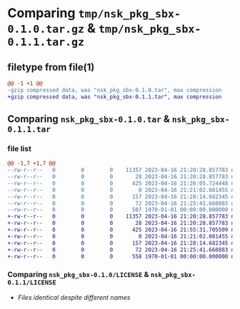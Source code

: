 # Comparing `tmp/nsk_pkg_sbx-0.1.0.tar.gz` & `tmp/nsk_pkg_sbx-0.1.1.tar.gz`

## filetype from file(1)

```diff
@@ -1 +1 @@
-gzip compressed data, was "nsk_pkg_sbx-0.1.0.tar", max compression
+gzip compressed data, was "nsk_pkg_sbx-0.1.1.tar", max compression
```

## Comparing `nsk_pkg_sbx-0.1.0.tar` & `nsk_pkg_sbx-0.1.1.tar`

### file list

```diff
@@ -1,7 +1,7 @@
--rw-r--r--   0        0        0    11357 2023-04-16 21:20:28.857783 nsk_pkg_sbx-0.1.0/LICENSE
--rw-r--r--   0        0        0       28 2023-04-16 21:20:28.857783 nsk_pkg_sbx-0.1.0/README.md
--rw-r--r--   0        0        0      425 2023-04-16 21:26:05.724448 nsk_pkg_sbx-0.1.0/pyproject.toml
--rw-r--r--   0        0        0        0 2023-04-16 21:21:02.081455 nsk_pkg_sbx-0.1.0/sbx/__init__.py
--rw-r--r--   0        0        0      157 2023-04-16 21:28:14.682345 nsk_pkg_sbx-0.1.0/sbx/cli.py
--rw-r--r--   0        0        0       72 2023-04-16 21:25:41.660883 nsk_pkg_sbx-0.1.0/sbx/hello.py
--rw-r--r--   0        0        0      507 1970-01-01 00:00:00.000000 nsk_pkg_sbx-0.1.0/PKG-INFO
+-rw-r--r--   0        0        0    11357 2023-04-16 21:20:28.857783 nsk_pkg_sbx-0.1.1/LICENSE
+-rw-r--r--   0        0        0       28 2023-04-16 21:20:28.857783 nsk_pkg_sbx-0.1.1/README.md
+-rw-r--r--   0        0        0      425 2023-04-16 21:55:31.705509 nsk_pkg_sbx-0.1.1/pyproject.toml
+-rw-r--r--   0        0        0        0 2023-04-16 21:21:02.081455 nsk_pkg_sbx-0.1.1/sbx/__init__.py
+-rw-r--r--   0        0        0      157 2023-04-16 21:28:14.682345 nsk_pkg_sbx-0.1.1/sbx/cli.py
+-rw-r--r--   0        0        0       72 2023-04-16 21:25:41.660883 nsk_pkg_sbx-0.1.1/sbx/hello.py
+-rw-r--r--   0        0        0      558 1970-01-01 00:00:00.000000 nsk_pkg_sbx-0.1.1/PKG-INFO
```

### Comparing `nsk_pkg_sbx-0.1.0/LICENSE` & `nsk_pkg_sbx-0.1.1/LICENSE`

 * *Files identical despite different names*

